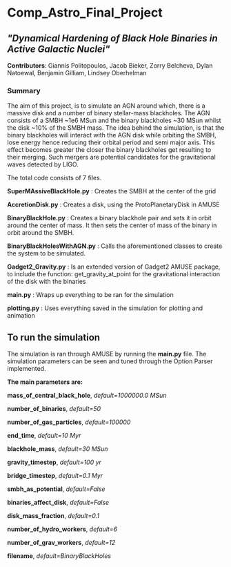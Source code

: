 # Comp_Astro_Final_Project
## *"Dynamical Hardening of Black Hole Binaries in Active Galactic Nuclei"*

__Contributors__:   Giannis Politopoulos, 
		Jacob Bieker, 
		Zorry Belcheva, 
		Dylan Natoewal, 
		Benjamin Gilliam, 
		Lindsey Oberhelman

### Summary
The aim of this project, is to simulate an AGN around which, there is a massive disk and a number of binary stellar-mass blackholes. The AGN consists of a SMBH ~1e6 MSun and the binary blackholes ~30 MSun whilst the disk ~10% of the SMBH mass.
The idea behind the simulation, is that the binary blackholes will interact with the AGN disk while orbiting the SMBH, lose energy hence reducing their orbital period and semi major axis. This effect becomes greater the closer the binary blackholes get resulting to their merging. Such mergers are potential candidates for the gravitational waves detected by LIGO.

The total code consists of 7 files.

__SuperMAssiveBlackHole.py__ : Creates the SMBH at the center of the grid

__AccretionDisk.py__ : Creates a disk, using the ProtoPlanetaryDisk in AMUSE

__BinaryBlackHole.py__ : Creates a binary blackhole pair and sets it in orbit around the center of mass. It then sets the center of mass of the binary in orbit around the SMBH.

__BinaryBlackHolesWithAGN.py__ : Calls the aforementioned classes to create the system to be simulated.

__Gadget2_Gravity.py__ : Is an extended version of Gadget2 AMUSE package, to include the function: get_gravity_at_point for the gravitational interaction of the disk with the binaries

__main.py__ : Wraps up everything to be ran for the simulation

__plotting.py__ : Uses everything saved in the simulation for plotting and animation

## To run the simulation
The simulation is ran through AMUSE by running the __main.py__ file. The simulation parameters can be seen and tuned through the Option Parser implemented.

__The main parameters are:__ 

  **mass_of_central_black_hole**,	_default=1000000.0 MSun_
  
  **number_of_binaries**,	_default=50_
  
  **number_of_gas_particles**,	_default=100000_
  
**end_time**,	_default=10 Myr_
  
  **blackhole_mass**,	_default=30 MSun_
  
  **gravity_timestep**,	_default=100 yr_
  
  **bridge_timestep**,	_default=0.1 Myr_
  
  **smbh_as_potential**,	_default=False_
  
  **binaries_affect_disk**,	_default=False_
  
  **disk_mass_fraction**,	_default=0.1_
  
  **number_of_hydro_workers**,	_default=6_
  
  **number_of_grav_workers**,	_default=12_
  
**filename**,	_default=BinaryBlackHoles_


